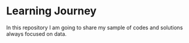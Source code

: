 # Learning Journey
In this repository I am going to share my sample of codes and solutions always focused on data.